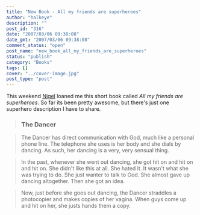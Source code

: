 ```yaml
---
title: "New Book - All my friends are superheroes"
author: "halkeye"
description: ""
post_id: "316"
date: "2007/03/06 09:38:08"
date_gmt: "2007/03/06 09:38:08"
comment_status: "open"
post_name: "new_book_all_my_friends_are_superheroes"
status: "publish"
category: "Books"
tags: []
cover: "../cover-image.jpg"
post_type: "post"
---
```


This weekend [Nigel](https://www.flickr.com/photos/spatulus/) loaned me this short book called _All my friends are superheroes_. So far its been pretty awesome, but there's just one superhero description I have to share.



> 

> 
> ### The Dancer
> 
> 

> 
> The Dancer has direct communication with God, much like a personal phone line. The telephone she uses is her body and she dials by dancing. As such, her dancing is a very, very sensual thing.
> 
> 

> 
> In the past, whenever she went out dancing, she got hit on and hit on and hit on. She didn't like this at all. She hated it. It wasn't what she was trying to do. She just wanter to talk to God. She almost gave up dancing altogether. Then she got an idea.
> 
> 

> 
> Now, just before she goes out dancing, the Dancer straddles a photocopier and makes copies of her vagina. When guys come up and hit on her, she justs hands them a copy.
> 
>
